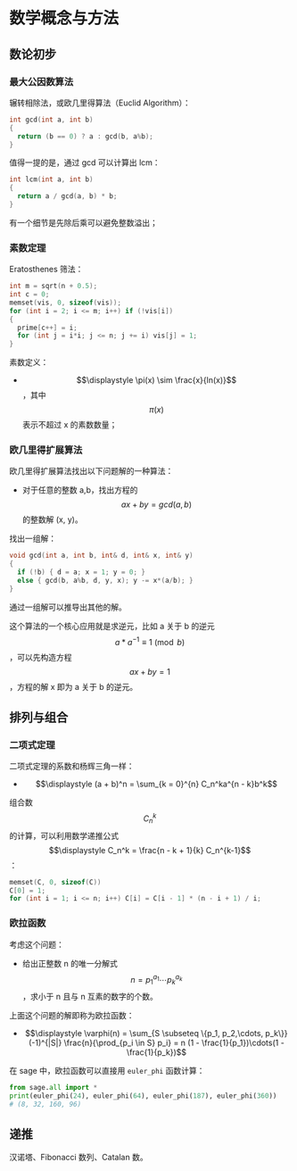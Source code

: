 # 数学概念与方法

## 数论初步

### 最大公因数算法

辗转相除法，或欧几里得算法（Euclid Algorithm）：

```c
int gcd(int a, int b)
{
  return (b == 0) ? a : gcd(b, a%b);
}
```

值得一提的是，通过 gcd 可以计算出 lcm：

```c
int lcm(int a, int b)
{
  return a / gcd(a, b) * b;
}
```

有一个细节是先除后乘可以避免整数溢出；

### 素数定理

Eratosthenes 筛法：

```c
int m = sqrt(n + 0.5);
int c = 0;
memset(vis, 0, sizeof(vis));
for (int i = 2; i <= m; i++) if (!vis[i])
{
  prime[c++] = i;
  for (int j = i*i; j <= n; j += i) vis[j] = 1;
}
```

素数定义：

- $$\displaystyle \pi(x) \sim \frac{x}{ln(x)}$$，其中 $$\pi(x)$$ 表示不超过 x 的素数数量；

### 欧几里得扩展算法

欧几里得扩展算法找出以下问题解的一种算法：

- 对于任意的整数 a,b，找出方程的 $$ax + by = gcd(a, b)$$ 的整数解 (x, y)。

找出一组解：

```c
void gcd(int a, int b, int& d, int& x, int& y)
{
  if (!b) { d = a; x = 1; y = 0; }
  else { gcd(b, a%b, d, y, x); y -= x*(a/b); }
}
```

通过一组解可以推导出其他的解。

这个算法的一个核心应用就是求逆元，比如 a 关于 b 的逆元 $$a * a^{-1} \equiv 1 \pmod{b}$$，可以先构造方程 $$ax + by = 1$$，方程的解 x 即为 a 关于 b 的逆元。

## 排列与组合

### 二项式定理

二项式定理的系数和杨辉三角一样：

- $$\displaystyle (a + b)^n = \sum_{k = 0}^{n} C_n^ka^{n - k}b^k$$

组合数 $$C_n^k$$ 的计算，可以利用数学递推公式 $$\displaystyle C_n^k = \frac{n - k + 1}{k} C_n^{k-1}$$：

```c
memset(C, 0, sizeof(C))
C[0] = 1;
for (int i = 1; i <= n; i++) C[i] = C[i - 1] * (n - i + 1) / i;
```

### 欧拉函数

考虑这个问题：

- 给出正整数 n 的唯一分解式 $$n = p_1^{a_1} \cdots p_k^{a_k}$$，求小于 n 且与 n 互素的数字的个数。

上面这个问题的解即称为欧拉函数：

- $$\displaystyle \varphi(n) = \sum_{S \subseteq \{p_1, p_2,\cdots, p_k\}} (-1)^{|S|} \frac{n}{\prod_{p_i \in S} p_i} = n (1 - \frac{1}{p_1})\cdots(1 - \frac{1}{p_k})$$

在 sage 中，欧拉函数可以直接用 `euler_phi` 函数计算：

```python
from sage.all import *
print(euler_phi(24), euler_phi(64), euler_phi(187), euler_phi(360))
# (8, 32, 160, 96)
```

## 递推

汉诺塔、Fibonacci 数列、Catalan 数。